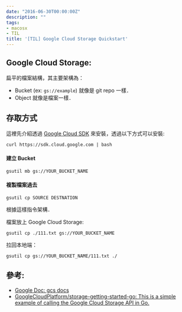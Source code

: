 ```yaml
---
date: "2016-06-30T00:00:00Z"
description: ""
tags:
- macosx
- TIL
title: '[TIL] Google Cloud Storage Quickstart'
---
```


## Google Cloud Storage:

扁平的檔案結構，其主要架構為：

- Bucket (ex: `gs://example`) 就像是 git repo 一樣．
- Object 就像是檔案一樣．

## 存取方式

這裡先介紹透過 [Google Cloud SDK](https://cloud.google.com/sdk) 來安裝，透過以下方式可以安裝: 

`curl https://sdk.cloud.google.com | bash`

#### 建立 Bucket

`gsutil mb gs://YOUR_BUCKET_NAME`

#### 複製檔案過去

`gsutil cp SOURCE DESTNATION`

根據這樣指令架構．

檔案放上 Google Cloud Storage:

`gsutil cp ./111.txt gs://YOUR_BUCKET_NAME`

拉回本地端：

`gsutil cp gs://YOUR_BUCKET_NAME/111.txt ./`


## 參考:

- [Google Doc: gcs docs](https://cloud.google.com/storage/docs/concepts)
- [GoogleCloudPlatform/storage-getting-started-go: This is a simple example of calling the Google Cloud Storage API in Go.](https://github.com/GoogleCloudPlatform/storage-getting-started-go)
